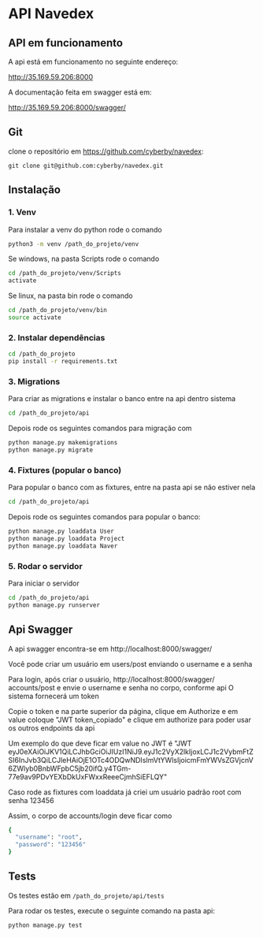 # API Navedex

## API em funcionamento
A api está em funcionamento no seguinte endereço:

http://35.169.59.206:8000

A documentação feita em swagger está em:

http://35.169.59.206:8000/swagger/

## Git
clone o repositório em https://github.com/cyberby/navedex: 

`git clone git@github.com:cyberby/navedex.git`
## Instalação

### 1. Venv
Para instalar a venv do python rode o comando
```bash
python3 -m venv /path_do_projeto/venv
```
Se windows, na pasta Scripts rode o comando
```bash
cd /path_do_projeto/venv/Scripts
activate
```
Se linux, na pasta bin rode o comando
```bash
cd /path_do_projeto/venv/bin
source activate
```

### 2. Instalar dependências
```bash
cd /path_do_projeto
pip install -r requirements.txt
```

### 3. Migrations
Para criar as migrations e instalar o banco entre na api dentro sistema
```bash
cd /path_do_projeto/api
```
Depois rode os seguintes comandos para migração com
```bash
python manage.py makemigrations
python manage.py migrate
```

### 4. Fixtures (popular o banco)
Para popular o banco com as fixtures, entre na pasta api se não estiver nela
```bash
cd /path_do_projeto/api
```
Depois rode os seguintes comandos para popular o banco:
```bash
python manage.py loaddata User
python manage.py loaddata Project
python manage.py loaddata Naver
```

### 5. Rodar o servidor
Para iniciar o servidor
```bash
cd /path_do_projeto/api
python manage.py runserver
```

## Api Swagger
A api swagger encontra-se em http://localhost:8000/swagger/

Você pode criar um usuário em users/post enviando o username e a senha

Para login, após criar o usuário, http://localhost:8000/swagger/ accounts/post e envie o username e senha no corpo, conforme api
O sistema fornecerá um token

Copie o token e na parte superior da página, clique em Authorize e em value coloque "JWT token_copiado" e clique em authorize para poder usar os outros endpoints da api

Um exemplo do que deve ficar em value no JWT é "JWT eyJ0eXAiOiJKV1QiLCJhbGciOiJIUzI1NiJ9.eyJ1c2VyX2lkIjoxLCJ1c2VybmFtZSI6InJvb3QiLCJleHAiOjE1OTc4ODQwNDIsImVtYWlsIjoicmFmYWVsZGVjcnV6ZWlyb0BnbWFpbC5jb20ifQ.y4TGm-77e9av9PDvYEXbDkUxFWxxReeeCjmhSiEFLQY"

Caso rode as fixtures com loaddata já criei um usuário padrão root com senha 123456

Assim, o corpo de accounts/login deve ficar como
```bash
{
  "username": "root",
  "password": "123456"
}
```


## Tests
Os testes estão em `/path_do_projeto/api/tests`

Para rodar os testes, execute o seguinte comando na pasta api:
```bash
python manage.py test
```
